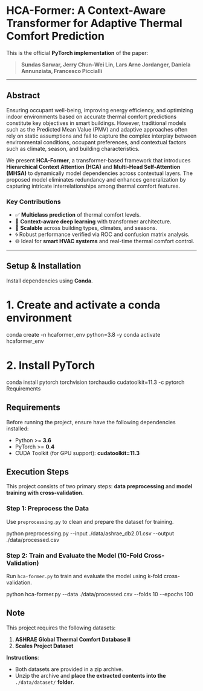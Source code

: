 # HCA-Former: A Context-Aware Transformer for Adaptive Thermal Comfort Prediction

This is the official **PyTorch implementation** of the paper:

> **Sundas Sarwar, Jerry Chun-Wei Lin, Lars Arne Jordanger, Daniela Annunziata, Francesco Piccialli**  

---

## Abstract

Ensuring occupant well-being, improving energy efficiency, and optimizing indoor environments based on accurate thermal comfort predictions constitute key objectives in smart buildings. However, traditional models such as the Predicted Mean Value (PMV) and adaptive approaches often rely on static assumptions and fail to capture the complex interplay between environmental conditions, occupant preferences, and contextual factors such as climate, season, and building characteristics.

We present **HCA-Former**, a transformer-based framework that introduces **Hierarchical Context Attention (HCA)** and **Multi-Head Self-Attention (MHSA)** to dynamically model dependencies across contextual layers. The proposed model eliminates redundancy and enhances generalization by capturing intricate interrelationships among thermal comfort features.

###  Key Contributions

- ✅ **Multiclass prediction** of thermal comfort levels.
- 🧠 **Context-aware deep learning** with transformer architecture.
- 🏢 **Scalable** across building types, climates, and seasons.
- 🌀 Robust performance verified via ROC and confusion matrix analysis.
- 🌐 Ideal for **smart HVAC systems** and real-time thermal comfort control.


---

## Setup & Installation

Install dependencies using **Conda**.


# 1. Create and activate a conda environment
conda create -n hcaformer_env python=3.8 -y
conda activate hcaformer_env

# 2. Install PyTorch
conda install pytorch torchvision torchaudio cudatoolkit=11.3 -c pytorch
 Requirements

## Requirements

Before running the project, ensure have the following dependencies installed:

- Python >= **3.6**
- PyTorch >= **0.4**
- CUDA Toolkit (for GPU support): **cudatoolkit=11.3**


## Execution Steps

This project consists of two primary steps: **data preprocessing** and **model training with cross-validation**.


### Step 1: Preprocess the Data

Use `preprocessing.py` to clean and prepare the dataset for training.

python preprocessing.py --input ./data/ashrae_db2.01.csv --output ./data/processed.csv

### Step 2: Train and Evaluate the Model (10-Fold Cross-Validation)

Run `hca-former.py` to train and evaluate the model using k-fold cross-validation.

python hca-former.py --data ./data/processed.csv --folds 10 --epochs 100




## Note


This project requires the following datasets:

1. **ASHRAE Global Thermal Comfort Database II**
2. **Scales Project Dataset**

**Instructions**:

- Both datasets are provided in a zip archive.
- Unzip the archive and **place the extracted contents into the** `./data/dataset/` **folder**.
  





